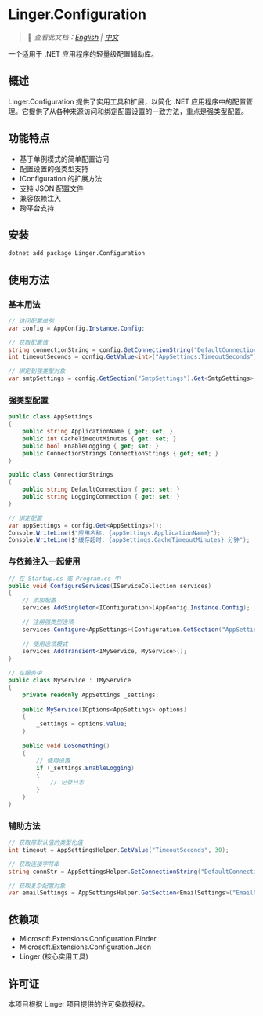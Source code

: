 # Linger.Configuration

> 📝 *查看此文档：[English](./README.md) | [中文](./README.zh-CN.md)*

一个适用于 .NET 应用程序的轻量级配置辅助库。

## 概述

Linger.Configuration 提供了实用工具和扩展，以简化 .NET 应用程序中的配置管理。它提供了从各种来源访问和绑定配置设置的一致方法，重点是强类型配置。

## 功能特点

- 基于单例模式的简单配置访问
- 配置设置的强类型支持
- IConfiguration 的扩展方法
- 支持 JSON 配置文件
- 兼容依赖注入
- 跨平台支持

## 安装

```bash
dotnet add package Linger.Configuration
```

## 使用方法

### 基本用法

```csharp
// 访问配置单例
var config = AppConfig.Instance.Config;

// 获取配置值
string connectionString = config.GetConnectionString("DefaultConnection");
int timeoutSeconds = config.GetValue<int>("AppSettings:TimeoutSeconds");

// 绑定到强类型对象
var smtpSettings = config.GetSection("SmtpSettings").Get<SmtpSettings>();
```

### 强类型配置

```csharp
public class AppSettings
{
    public string ApplicationName { get; set; }
    public int CacheTimeoutMinutes { get; set; }
    public bool EnableLogging { get; set; }
    public ConnectionStrings ConnectionStrings { get; set; }
}

public class ConnectionStrings
{
    public string DefaultConnection { get; set; }
    public string LoggingConnection { get; set; }
}

// 绑定配置
var appSettings = config.Get<AppSettings>();
Console.WriteLine($"应用名称: {appSettings.ApplicationName}");
Console.WriteLine($"缓存超时: {appSettings.CacheTimeoutMinutes} 分钟");
```

### 与依赖注入一起使用

```csharp
// 在 Startup.cs 或 Program.cs 中
public void ConfigureServices(IServiceCollection services)
{
    // 添加配置
    services.AddSingleton<IConfiguration>(AppConfig.Instance.Config);
    
    // 注册强类型选项
    services.Configure<AppSettings>(Configuration.GetSection("AppSettings"));
    
    // 使用选项模式
    services.AddTransient<IMyService, MyService>();
}

// 在服务中
public class MyService : IMyService
{
    private readonly AppSettings _settings;
    
    public MyService(IOptions<AppSettings> options)
    {
        _settings = options.Value;
    }
    
    public void DoSomething()
    {
        // 使用设置
        if (_settings.EnableLogging)
        {
            // 记录日志
        }
    }
}
```

### 辅助方法

```csharp
// 获取带默认值的类型化值
int timeout = AppSettingsHelper.GetValue("TimeoutSeconds", 30);

// 获取连接字符串
string connStr = AppSettingsHelper.GetConnectionString("DefaultConnection");

// 获取复杂配置对象
var emailSettings = AppSettingsHelper.GetSection<EmailSettings>("EmailConfiguration");
```

## 依赖项

- Microsoft.Extensions.Configuration.Binder
- Microsoft.Extensions.Configuration.Json
- Linger (核心实用工具)

## 许可证

本项目根据 Linger 项目提供的许可条款授权。
